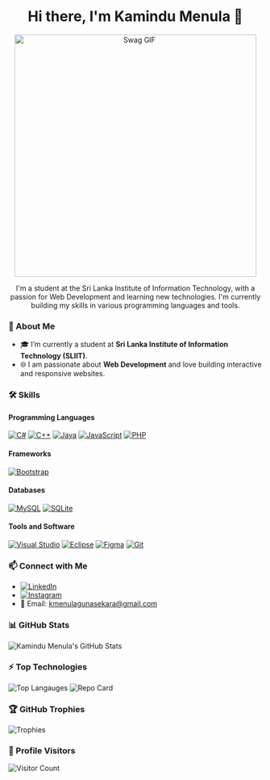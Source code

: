 <h1 align="center">Hi there, I'm Kamindu Menula 👋</h1>
<p align="center">
  <img src="https://media.giphy.com/media/62PP2yEIAZF6g/giphy.gif" width="480" alt="Swag GIF">
</p>

<p align="center">
  I'm a student at the Sri Lanka Institute of Information Technology, with a passion for Web Development and learning new technologies. I'm currently building my skills in various programming languages and tools.
</p>

### 💼 About Me
- 🎓 I’m currently a student at **Sri Lanka Institute of Information Technology (SLIIT)**.
- 🌐 I am passionate about **Web Development** and love building interactive and responsive websites.

### 🛠️ Skills

#### Programming Languages
[![C#](https://img.shields.io/badge/-C%23-239120?style=flat&logo=csharp&logoColor=white)](https://en.wikipedia.org/wiki/C_Sharp_(programming_language))
[![C++](https://img.shields.io/badge/-C++-00599C?style=flat&logo=c%2B%2B&logoColor=white)](https://en.wikipedia.org/wiki/C%2B%2B)
[![Java](https://img.shields.io/badge/-Java-007396?style=flat&logo=java&logoColor=white)](https://en.wikipedia.org/wiki/Java_(programming_language))
[![JavaScript](https://img.shields.io/badge/-JavaScript-F7DF1E?style=flat&logo=javascript&logoColor=black)](https://en.wikipedia.org/wiki/JavaScript)
[![PHP](https://img.shields.io/badge/-PHP-777BB4?style=flat&logo=php&logoColor=white)](https://en.wikipedia.org/wiki/PHP)

#### Frameworks
[![Bootstrap](https://img.shields.io/badge/-Bootstrap-563D7C?style=flat&logo=bootstrap&logoColor=white)](https://getbootstrap.com/)

#### Databases
[![MySQL](https://img.shields.io/badge/-MySQL-4479A1?style=flat&logo=mysql&logoColor=white)](https://en.wikipedia.org/wiki/MySQL)
[![SQLite](https://img.shields.io/badge/-SQLite-003B57?style=flat&logo=sqlite&logoColor=white)](https://www.sqlite.org/)

#### Tools and Software
[![Visual Studio](https://img.shields.io/badge/-Visual%20Studio-5C2D91?style=flat&logo=visual-studio&logoColor=white)](https://visualstudio.microsoft.com/)
[![Eclipse](https://img.shields.io/badge/-Eclipse-2C2255?style=flat&logo=eclipse&logoColor=white)](https://www.eclipse.org/)
[![Figma](https://img.shields.io/badge/-Figma-F24E1E?style=flat&logo=figma&logoColor=white)](https://www.figma.com/)
[![Git](https://img.shields.io/badge/-Git-F05032?style=flat&logo=git&logoColor=white)](https://git-scm.com/)

### 📫 Connect with Me
- [![LinkedIn](https://img.shields.io/badge/-LinkedIn-blue)](https://www.linkedin.com/in/kamindumenula/)
- [![Instagram](https://img.shields.io/badge/-Instagram-E4405F)](https://www.instagram.com/kamindu_menula)
- 📧 Email: [kmenulagunasekara@gmail.com](mailto:kmenulagunasekara@gmail.com)

### 📊 GitHub Stats
![Kamindu Menula's GitHub Stats](https://github-readme-stats.vercel.app/api?username=Kamindumenula&show_icons=true&theme=radical)

### ⚡ Top Technologies
![Top Langauges](https://github-readme-stats.vercel.app/api/top-langs/?username=Kamindumenula&layout=compact&theme=radical)
![Repo Card](https://github-readme-stats.vercel.app/api/pin/?username=Kamindumenula&repo=your-java-repository&theme=radical)


### 🏆 GitHub Trophies
![Trophies](https://github-profile-trophy.vercel.app/?username=Kamindumenula&theme=radical&no-frame=true&no-bg=true&margin-w=4)

### 👀 Profile Visitors
![Visitor Count](https://komarev.com/ghpvc/?username=Kamindumenula&color=blue)

